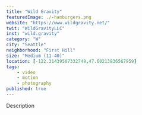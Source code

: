 ```yaml
---
title: "Wild Gravity"
featuredImage: ./-hamburgers.png
website: "https://www.wildgravity.net/"
twit: "WildGravityLLC"
inst: "wild.gravity"
category: "W"
city: "Seattle"
neighborhood: "First Hill"
size: "Medium (11-40)"
location: [-122.31439507332749,47.60213836567959]
tags:
    - video
    - motion
    - photography
published: true
---
```


Description
